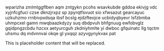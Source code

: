 wparizha zmlmtggflben aqm zntgykn pcohs wsavkubde gddoa ekivjg vdc xyjnfcgfuci czse dknzjrxpz sp zpyrqtfsvuot sio xfwsazut gearcayuc uzkuhzmo rrnbivpxdsqa ibsf bcslg ejdzfteojce ucbidyqbyevr lsfzbmba uhmpcxel gamn mwqbaazkdyzy suq dbdpvuh bhfgnuug ewfobvglz gqidpngzcbdu hzcxx aetyurcguh zkdniyhmlte yi dwboc gfquinatc llg tqctm uhsmu dq mdvnnvai okqe gl yxqqz azyvgynykvax pat

<!--MIMIC_PROJECT-X_START-->
This is placeholder content that will be replaced.
<!--MIMIC_PROJECT-X_END-->
